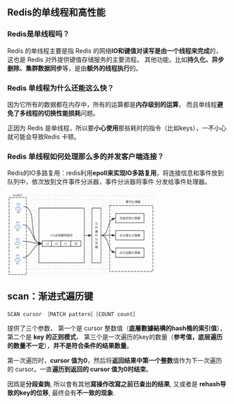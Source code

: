 ## Redis的单线程和高性能

### Redis是单线程吗？

Redis 的单线程主要是指 Redis 的网络**IO和键值对读写是由一个线程来完成**的，这也是 Redis 对外提供键值存储服务的主要流程。
其他功能，比如**持久化、异步删除、集群数据同步**等，是由**额外的线程执行**的。

### Redis 单线程为什么还能这么快？

因为它所有的数据都在内存中，所有的运算都是**内存级别的运算**，
而且单线程**避免了多线程的切换性能损耗**问题。

正因为 Redis 是单线程，所以要**小心使用**那些耗时的指令（比如keys），一不小心就可能会导致Redis 卡顿。

### Redis 单线程如何处理那么多的并发客户端连接？

Redis的IO多路复用：redis利用**epoll来实现IO多路复用**，将连接信息和事件放到队列中，依次放到文件事件分派器，事件分派器将事件
分发给事件处理器。

<img src="Screenshot 2024-11-26 at 08.52.21.png" alt="Screenshot 2024-11-26 at 08.52.21" style="zoom: 33%;" />



## scan：渐进式遍历键

```
SCAN cursor ［MATCH pattern］［COUNT count］
```

提供了三个参数，
第一个是 cursor 整数值（**底層數據結構的hash桶的索引值**），
第二个是 **key 的正则模式**，
第三个是一次遍历的key的数量（**参考值，底层遍历的数量不一定**），**并不是符合条件的结果数量**。

第一次遍历时，**cursor 值为0**，然后将**返回结果中第一个整数**值作为下一次遍历的 cursor。一直**遍历到返回的 cursor 值为0时结束**。

因爲是**分段查詢**, 所以會有其他**寫操作改寫之前已查出的结果**, 又或者是 **rehash导致的key的位移**, 最终会有**不一致的现象**.